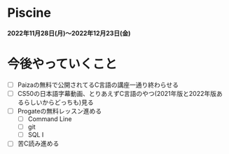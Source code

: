 # Piscine
**2022年11月28日(月)～2022年12月23日(金)**

# 今後やっていくこと
- [ ] Paizaの無料で公開されてるC言語の講座一通り終わらせる
- [ ] CS50の日本語字幕動画、とりあえずC言語のやつ(2021年版と2022年版あるらしいからどっちも)見る
- [ ] Progateの無料レッスン進める
  - [ ] Command Line
  - [ ] git
  - [ ] SQL Ⅰ
- [ ] 苦C読み進める
